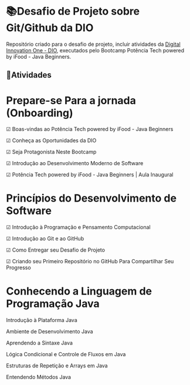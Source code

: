 # 📚Desafio de Projeto sobre Git/Github da DIO
Repositório criado para o desafio de projeto, incluir atividades da [Digital Innovation One - DIO](https://web.dio.me/home), executados pelo Bootcamp Potência Tech powered by iFood - Java Beginners.

## 📑Atividades
# Prepare-se Para a jornada (Onboarding)
<p> ☑ Boas-vindas ao Potência Tech powered by iFood - Java Beginners <br> </p>
<p> ☑ Conheça as Oportunidades da DIO <br> </p>
<p> ☑ Seja Protagonista Neste Bootcamp <br> </p>
<p> ☑ Introdução ao Desenvolvimento Moderno de Software <br> </p>
<p> ☑ Potência Tech powered by iFood - Java Beginners | Aula Inaugural  <br> </p>

# Princípios do Desenvolvimento de Software
<p> ☑ Introdução à Programação e Pensamento Computacional  <br> </p>
<p> ☑ Introdução ao Git e ao GitHub  <br> </p> 
<p> ☑ Como Entregar seu Desafio de Projeto  <br> </p>
<p> ☑ Criando seu Primeiro Repositório no GitHub Para Compartilhar Seu Progresso  <br> </p>

# Conhecendo a Linguagem de Programação Java
<p> Introdução à Plataforma Java  <br> </p>
<p> Ambiente de Desenvolvimento Java <br> </p>
<p> Aprendendo a Sintaxe Java <br> </p>
<p> Lógica Condicional e Controle de Fluxos em Java <br> </p>
<p> Estruturas de Repetição e Arrays em Java <br> </p>
<p> Entendendo Métodos Java <br> </p>



